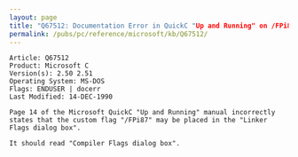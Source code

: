 ```yaml
---
layout: page
title: "Q67512: Documentation Error in QuickC "Up and Running" on /FPi87"
permalink: /pubs/pc/reference/microsoft/kb/Q67512/
---
```


	Article: Q67512
	Product: Microsoft C
	Version(s): 2.50 2.51
	Operating System: MS-DOS
	Flags: ENDUSER | docerr
	Last Modified: 14-DEC-1990
	
	Page 14 of the Microsoft QuickC "Up and Running" manual incorrectly
	states that the custom flag "/FPi87" may be placed in the "Linker
	Flags dialog box".
	
	It should read "Compiler Flags dialog box".
